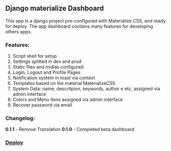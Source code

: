 ## Django materialize Dashboard ##

This app is a django project pre-configured with Materialize CSS, and ready for deploy. The app dashboard contains many features for developing others apps.

### Features: ###
1. Script shell for setup
2. Settings splitted in dev and prod
3. Static files and midias configured
4. Login, Logout and Profile Pages
5. Notification system in toast via context
6. Templates based on the material MaterializeCSS
7. System Data: name, descritpion, keywords, author e etc, assigned via admin interface
8. Colors and Menu Itens assigned via admin interface
9. Recover password via email

### Changelog: ###

**0.1.1** - Remove Translation
**0.1.0** - Completed beta dashboard

### [Deploy](https://github.com/rogersdepelle/django-materialize-dashboard/wiki/Deploy) ###

